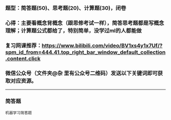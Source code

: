 ### 题型：简答题(50)、思考题(20)、计算题(30)，闭卷
### 心得：主要看概念背概念（跟思修考试一样），简答思考题都是写概念理解；计算题公式都给了，特别简单，没学过ml的人都能做
### 复习网课推荐：https://www.bilibili.com/video/BV1xs4y1x7Uf/?spm_id_from=444.41.top_right_bar_window_default_collection.content.click
### 微信公众号（文件夹@杂 里有公众号二维码）发送以下关键词即可获取对应资源。
***
### 简答题
    机器学习简答题
